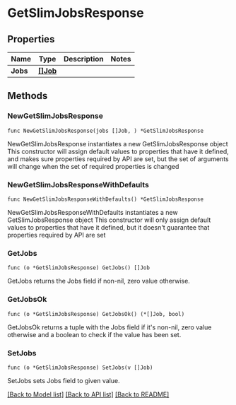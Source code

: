 # GetSlimJobsResponse

## Properties

Name | Type | Description | Notes
------------ | ------------- | ------------- | -------------
**Jobs** | [**[]Job**](Job.md) |  | 

## Methods

### NewGetSlimJobsResponse

`func NewGetSlimJobsResponse(jobs []Job, ) *GetSlimJobsResponse`

NewGetSlimJobsResponse instantiates a new GetSlimJobsResponse object
This constructor will assign default values to properties that have it defined,
and makes sure properties required by API are set, but the set of arguments
will change when the set of required properties is changed

### NewGetSlimJobsResponseWithDefaults

`func NewGetSlimJobsResponseWithDefaults() *GetSlimJobsResponse`

NewGetSlimJobsResponseWithDefaults instantiates a new GetSlimJobsResponse object
This constructor will only assign default values to properties that have it defined,
but it doesn't guarantee that properties required by API are set

### GetJobs

`func (o *GetSlimJobsResponse) GetJobs() []Job`

GetJobs returns the Jobs field if non-nil, zero value otherwise.

### GetJobsOk

`func (o *GetSlimJobsResponse) GetJobsOk() (*[]Job, bool)`

GetJobsOk returns a tuple with the Jobs field if it's non-nil, zero value otherwise
and a boolean to check if the value has been set.

### SetJobs

`func (o *GetSlimJobsResponse) SetJobs(v []Job)`

SetJobs sets Jobs field to given value.



[[Back to Model list]](../README.md#documentation-for-models) [[Back to API list]](../README.md#documentation-for-api-endpoints) [[Back to README]](../README.md)


